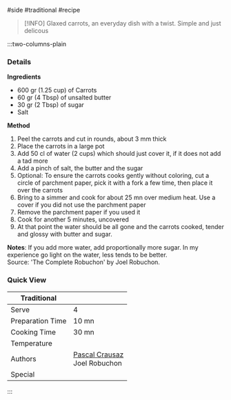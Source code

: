 #side #traditional #recipe

> [!INFO]
> Glaxed carrots, an everyday dish with a twist. Simple and just delicous

:::two-columns-plain

### Details
**Ingredients**

- 600 gr (1.25 cup) of Carrots
- 60 gr (4 Tbsp) of unsalted butter
- 30 gr (2 Tbsp) of sugar
- Salt


**Method**

1. Peel the carrots and cut in rounds, about 3 mm thick
2. Place the carrots in a large pot
3. Add 50 cl of water (2 cups) which should just cover it, if it does not add a tad more
4. Add a pinch of salt, the butter and the sugar
5. Optional: To ensure the carrots cooks gently without coloring, cut a circle of parchment paper, pick it with a fork a few time, then place it over the carrots
6. Bring to a simmer and cook for about 25 mn over medium heat. Use a cover if you did not use the parchment paper
7. Remove the parchment paper if you used it
8. Cook for another 5 minutes, uncovered
9. At that point the water should be all gone and the carrots cooked, tender and glossy with butter and sugar.

**Notes**: If you add more water, add proportionally more sugar. In my experience go light on the water, less tends to be better.  
Source: 'The Complete Robuchon' by Joel Robuchon.



### Quick View
| Traditional      |                                                |
| ---------------- | ---------------------------------------------- |
| Serve            | 4                                              |
| Preparation Time | 10 mn                                          |
| Cooking Time     | 30 mn                                          |
| Temperature      |                                                |
| Authors          | [Pascal Crausaz](mailto:pascal@askpascal.com)  <br>Joel Robuchon |
| Special          |                                                |

:::

